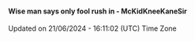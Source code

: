 #### Wise man says only fool rush in - McKidKneeKaneSir
Updated on 21/06/2024 - 16:11:02 (UTC) Time Zone

